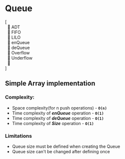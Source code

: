 # Queue
[ <br />
&nbsp; :diamond_shape_with_a_dot_inside: ADT <br />
&nbsp; :diamond_shape_with_a_dot_inside: FIFO <br />
&nbsp; :diamond_shape_with_a_dot_inside: LILO <br />
&nbsp; :diamond_shape_with_a_dot_inside: enQueue <br />
&nbsp; :diamond_shape_with_a_dot_inside: deQueue <br />
&nbsp; :diamond_shape_with_a_dot_inside: Overflow <br />
&nbsp; :diamond_shape_with_a_dot_inside: Underflow <br />
&nbsp; :diamond_shape_with_a_dot_inside:  <br />
]

## Simple Array implementation
### Complexity:
 - Space complexity(for n push operations) - **`O(n)`**
 - Time complexity of **_enQueue_** operation - **`O(1)`**
 - Time complexity of **_deQueue_** operation - **`O(1)`**
 - Time complexity of **_Size_** operation - **`O(1)`**

### Limitations
 - Queue size must be defined when creating the Queue
 - Queue size can't be changed after defining once

